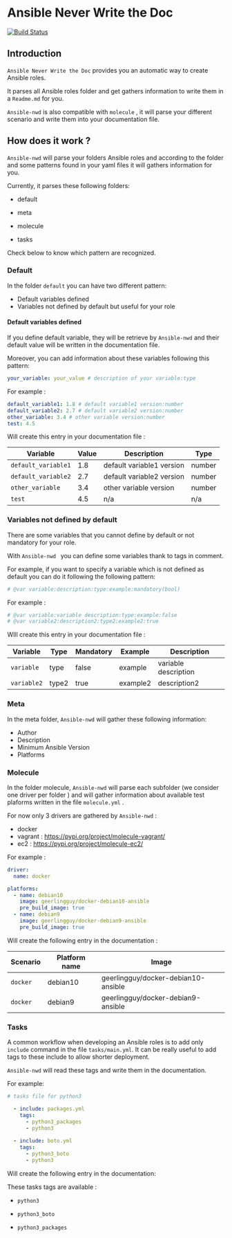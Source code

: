 # Ansible Never Write the Doc

[![Build Status](https://travis-ci.com/VasseurLaurent/ansible-nwd.svg?branch=master)](https://travis-ci.com/VasseurLaurent/ansible-nwd)

## Introduction

``Ansible Never Write the Doc`` provides you an automatic way to create Ansible roles.

It parses all Ansible roles folder and get gathers information to write them in a ``Readme.md`` for you.

``Ansible-nwd`` is also compatible with ``molecule`` , it will parse your different scenario and write them into your documentation file.

## How does it work ?

``Ansible-nwd`` will parse your folders Ansible roles and according to the folder and some patterns found in your yaml files it will gathers information for you.

Currently, it parses these following folders:

* default

* meta

* molecule

* tasks

Check below to know which pattern are recognized.

### Default

In the folder ``default`` you can have two different pattern:

* Default variables defined
* Variables not defined by default but useful for your role

#### Default variables defined

If you define default variable, they will be retrieve by ``Ansible-nwd`` and their default value will be written in the documentation file.

Moreover, you can add information about these variables following this pattern:

```yaml
your_variable: your_value # description of your variable:type
```

For example :

```yaml
default_variable1: 1.8 # default variable1 version:number
default_variable2: 2.7 # default variable2 version:number
other_variable: 3.4 # other variable version:number
test: 4.5
```

Will create this entry in your documentation file :


Variable | Value | Description | Type
--- | --- | --- | --- |
``default_variable1`` | 1.8 | default variable1 version | number |
``default_variable2`` | 2.7 | default variable2 version | number |
``other_variable`` | 3.4 | other variable version | number |
``test`` | 4.5 | n/a | n/a |

### Variables not defined by default

There are some variables that you cannot define by default or not mandatory for your role.

With  ```Ansible-nwd ``` you can define some variables thank to tags in comment.

For example, if you want to specify a variable which is not defined as default you can do it following the following pattern:

```yaml
# @var variable:description:type:example:mandatory(bool)
```

For example :

```yaml
# @var variable:variable description:type:example:false
# @var variable2:description2:type2:example2:true
```

WIll create this entry in your documentation file :

Variable | Type | Mandatory |  Example | Description
--- | --- | --- | --- | --- |
`variable`  | type | false | example | variable description |
`variable2`  | type2 | true | example2 | description2 |

### Meta

In the meta folder, ``Ansible-nwd`` will gather these following information:

* Author
* Description
* Minimum Ansible Version
* Platforms

### Molecule

In the folder molecule, ``Ansible-nwd`` will parse each subfolder (we consider one driver per folder ) and will gather information about available test plaforms written in the file ```molecule.yml``` .

For now only 3 drivers are gathered by ```Ansible-nwd``` :

* docker
* vagrant : https://pypi.org/project/molecule-vagrant/
* ec2 : https://pypi.org/project/molecule-ec2/

For example :

```yaml
driver:
  name: docker

platforms:
  - name: debian10
    image: geerlingguy/docker-debian10-ansible
    pre_build_image: true
  - name: debian9
    image: geerlingguy/docker-debian9-ansible
    pre_build_image: true
```

Will create the following entry in the documentation :

Scenario | Platform name | Image |
--- | --- | --- | 
``docker`` | debian10 | geerlingguy/docker-debian10-ansible | 
``docker`` | debian9 | geerlingguy/docker-debian9-ansible |

### Tasks

A common workflow when developing an Ansible roles is to add only ```include``` command in the file ```tasks/main.yml```. It can be really useful to add tags to these include to allow shorter deployment.

```Ansible-nwd``` will read these tags and write them in the documentation.

For example: 

```yaml
# tasks file for python3

  - include: packages.yml
    tags:
      - python3_packages
      - python3
  
  - include: boto.yml
    tags:
      - python3_boto
      - python3
```

Will create the following entry in the documentation:

These tasks tags are available :

* ``python3``

* ``python3_boto``

* ``python3_packages``
